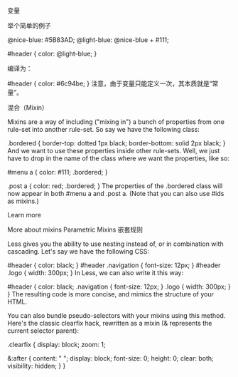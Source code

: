变量

举个简单的例子

@nice-blue: #5B83AD;
@light-blue: @nice-blue + #111;

#header {
  color: @light-blue;
}

编译为：

#header {
  color: #6c94be;
}
注意，由于变量只能定义一次，其本质就是“常量”。

混合（Mixin）

Mixins are a way of including ("mixing in") a bunch of properties from one rule-set into another rule-set. So say we have the following class:

.bordered {
  border-top: dotted 1px black;
  border-bottom: solid 2px black;
}
And we want to use these properties inside other rule-sets. Well, we just have to drop in the name of the class where we want the properties, like so:

#menu a {
  color: #111;
  .bordered;
}

.post a {
  color: red;
  .bordered;
}
The properties of the .bordered class will now appear in both #menu a and .post a. (Note that you can also use #ids as mixins.)

Learn more

More about mixins
Parametric Mixins
嵌套规则

Less gives you the ability to use nesting instead of, or in combination with cascading. Let's say we have the following CSS:

#header {
  color: black;
}
#header .navigation {
  font-size: 12px;
}
#header .logo {
  width: 300px;
}
In Less, we can also write it this way:

#header {
  color: black;
  .navigation {
    font-size: 12px;
  }
  .logo {
    width: 300px;
  }
}
The resulting code is more concise, and mimics the structure of your HTML.

You can also bundle pseudo-selectors with your mixins using this method. Here's the classic clearfix hack, rewritten as a mixin (& represents the current selector parent):

.clearfix {
  display: block;
  zoom: 1;

  &:after {
    content: " ";
    display: block;
    font-size: 0;
    height: 0;
    clear: both;
    visibility: hidden;
  }
}